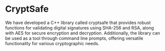 # CryptSafe
  We have developed a C++ library called cryptsafe that provides robust functions for validating digital signatures using SHA-256 and RSA, along with AES for secure encryption and decryption. Additionally, the library can be used as a tool through command line prompts, offering versatile functionality for various cryptographic needs.
